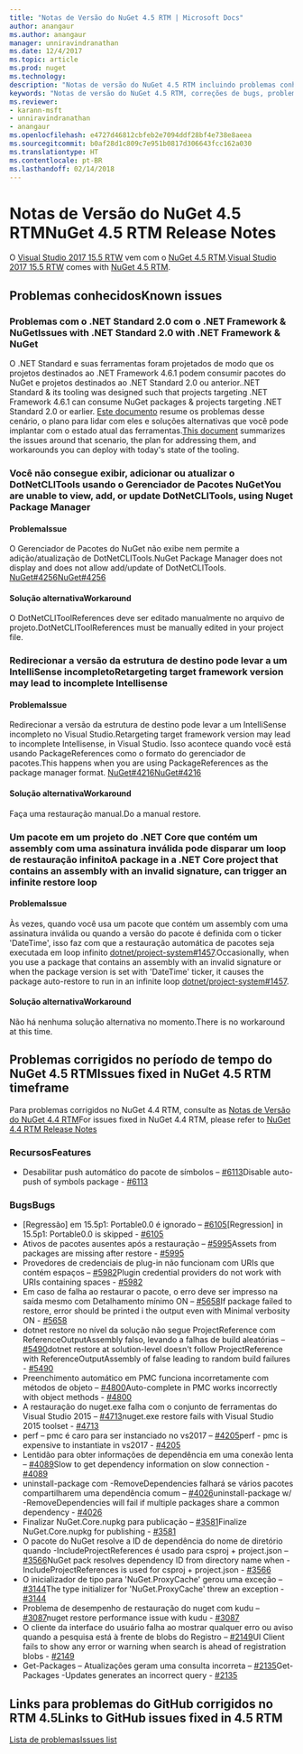 ```yaml
---
title: "Notas de Versão do NuGet 4.5 RTM | Microsoft Docs"
author: anangaur
ms.author: anangaur
manager: unniravindranathan
ms.date: 12/4/2017
ms.topic: article
ms.prod: nuget
ms.technology: 
description: "Notas de versão do NuGet 4.5 RTM incluindo problemas conhecidos, correções de bugs, recursos adicionados e DCRs."
keywords: "Notas de versão do NuGet 4.5 RTM, correções de bugs, problemas conhecidos, recursos adicionados, DCRs"
ms.reviewer:
- karann-msft
- unniravindranathan
- anangaur
ms.openlocfilehash: e4727d46812cbfeb2e7094ddf28bf4e738e8aeea
ms.sourcegitcommit: b0af28d1c809c7e951b0817d306643fcc162a030
ms.translationtype: HT
ms.contentlocale: pt-BR
ms.lasthandoff: 02/14/2018
---
```

# <a name="nuget-45-rtm-release-notes"></a><span data-ttu-id="eed61-104">Notas de Versão do NuGet 4.5 RTM</span><span class="sxs-lookup"><span data-stu-id="eed61-104">NuGet 4.5 RTM Release Notes</span></span>

<span data-ttu-id="eed61-105">O [Visual Studio 2017 15.5 RTW](https://www.visualstudio.com/news/releasenotes/vs2017-relnotes) vem com o [NuGet 4.5 RTM](https://dist.nuget.org/win-x86-commandline/v4.5.0/nuget.exe).</span><span class="sxs-lookup"><span data-stu-id="eed61-105">[Visual Studio 2017 15.5 RTW](https://www.visualstudio.com/news/releasenotes/vs2017-relnotes) comes with [NuGet 4.5 RTM](https://dist.nuget.org/win-x86-commandline/v4.5.0/nuget.exe).</span></span>

## <a name="known-issues"></a><span data-ttu-id="eed61-106">Problemas conhecidos</span><span class="sxs-lookup"><span data-stu-id="eed61-106">Known issues</span></span>

### <a name="issues-with-net-standard-20-with-net-framework--nuget"></a><span data-ttu-id="eed61-107">Problemas com o .NET Standard 2.0 com o .NET Framework & NuGet</span><span class="sxs-lookup"><span data-stu-id="eed61-107">Issues with .NET Standard 2.0 with .NET Framework & NuGet</span></span> 

<span data-ttu-id="eed61-108">O .NET Standard e suas ferramentas foram projetados de modo que os projetos destinados ao .NET Framework 4.6.1 podem consumir pacotes do NuGet e projetos destinados ao .NET Standard 2.0 ou anterior.</span><span class="sxs-lookup"><span data-stu-id="eed61-108">.NET Standard & its tooling was designed such that projects targeting .NET Framework 4.6.1 can consume NuGet packages & projects targeting .NET Standard 2.0 or earlier.</span></span> <span data-ttu-id="eed61-109">[Este documento](https://github.com/dotnet/standard/issues/481) resume os problemas desse cenário, o plano para lidar com eles e soluções alternativas que você pode implantar com o estado atual das ferramentas.</span><span class="sxs-lookup"><span data-stu-id="eed61-109">[This document](https://github.com/dotnet/standard/issues/481) summarizes the issues around that scenario, the plan for addressing them, and workarounds you can deploy with today's state of the tooling.</span></span>

### <a name="you-are-unable-to-view-add-or-update-dotnetclitools-using-nuget-package-manager"></a><span data-ttu-id="eed61-110">Você não consegue exibir, adicionar ou atualizar o DotNetCLITools usando o Gerenciador de Pacotes NuGet</span><span class="sxs-lookup"><span data-stu-id="eed61-110">You are unable to view, add, or update DotNetCLITools, using Nuget Package Manager</span></span>

#### <a name="issue"></a><span data-ttu-id="eed61-111">Problema</span><span class="sxs-lookup"><span data-stu-id="eed61-111">Issue</span></span>

<span data-ttu-id="eed61-112">O Gerenciador de Pacotes do NuGet não exibe nem permite a adição/atualização de DotNetCLITools.</span><span class="sxs-lookup"><span data-stu-id="eed61-112">NuGet Package Manager does not display and does not allow add/update of DotNetCLITools.</span></span> [<span data-ttu-id="eed61-113">NuGet#4256</span><span class="sxs-lookup"><span data-stu-id="eed61-113">NuGet#4256</span></span>](https://github.com/NuGet/Home/issues/4256)

#### <a name="workaround"></a><span data-ttu-id="eed61-114">Solução alternativa</span><span class="sxs-lookup"><span data-stu-id="eed61-114">Workaround</span></span>

<span data-ttu-id="eed61-115">O DotNetCLIToolReferences deve ser editado manualmente no arquivo de projeto.</span><span class="sxs-lookup"><span data-stu-id="eed61-115">DotNetCLIToolReferences must be manually edited in your project file.</span></span>

### <a name="retargeting-target-framework-version-may-lead-to-incomplete-intellisense"></a><span data-ttu-id="eed61-116">Redirecionar a versão da estrutura de destino pode levar a um IntelliSense incompleto</span><span class="sxs-lookup"><span data-stu-id="eed61-116">Retargeting target framework version may lead to incomplete Intellisense</span></span>

#### <a name="issue"></a><span data-ttu-id="eed61-117">Problema</span><span class="sxs-lookup"><span data-stu-id="eed61-117">Issue</span></span>

<span data-ttu-id="eed61-118">Redirecionar a versão da estrutura de destino pode levar a um IntelliSense incompleto no Visual Studio.</span><span class="sxs-lookup"><span data-stu-id="eed61-118">Retargeting target framework version may lead to incomplete Intellisense, in Visual Studio.</span></span> <span data-ttu-id="eed61-119">Isso acontece quando você está usando PackageReferences como o formato do gerenciador de pacotes.</span><span class="sxs-lookup"><span data-stu-id="eed61-119">This happens when you are using PackageReferences as the package manager format.</span></span> [<span data-ttu-id="eed61-120">NuGet#4216</span><span class="sxs-lookup"><span data-stu-id="eed61-120">NuGet#4216</span></span>](https://github.com/NuGet/Home/issues/4216)

#### <a name="workaround"></a><span data-ttu-id="eed61-121">Solução alternativa</span><span class="sxs-lookup"><span data-stu-id="eed61-121">Workaround</span></span>

<span data-ttu-id="eed61-122">Faça uma restauração manual.</span><span class="sxs-lookup"><span data-stu-id="eed61-122">Do a manual restore.</span></span>

### <a name="a-package-in-a-net-core-project-that-contains-an-assembly-with-an-invalid-signature-can-trigger-an-infinite-restore-loop"></a><span data-ttu-id="eed61-123">Um pacote em um projeto do .NET Core que contém um assembly com uma assinatura inválida pode disparar um loop de restauração infinito</span><span class="sxs-lookup"><span data-stu-id="eed61-123">A package in a .NET Core project that contains an assembly with an invalid signature, can trigger an infinite restore loop</span></span>

#### <a name="issue"></a><span data-ttu-id="eed61-124">Problema</span><span class="sxs-lookup"><span data-stu-id="eed61-124">Issue</span></span>

<span data-ttu-id="eed61-125">Às vezes, quando você usa um pacote que contém um assembly com uma assinatura inválida ou quando a versão do pacote é definida com o ticker 'DateTime', isso faz com que a restauração automática de pacotes seja executada em loop infinito [dotnet/project-system#1457](https://github.com/dotnet/project-system/issues/1457).</span><span class="sxs-lookup"><span data-stu-id="eed61-125">Occasionally, when you use a package that contains an assembly with an invalid signature or when the package version is set with 'DateTime' ticker, it causes the package auto-restore to run in an infinite loop [dotnet/project-system#1457](https://github.com/dotnet/project-system/issues/1457).</span></span>

#### <a name="workaround"></a><span data-ttu-id="eed61-126">Solução alternativa</span><span class="sxs-lookup"><span data-stu-id="eed61-126">Workaround</span></span>

<span data-ttu-id="eed61-127">Não há nenhuma solução alternativa no momento.</span><span class="sxs-lookup"><span data-stu-id="eed61-127">There is no workaround at this time.</span></span>

## <a name="issues-fixed-in-nuget-45-rtm-timeframe"></a><span data-ttu-id="eed61-128">Problemas corrigidos no período de tempo do NuGet 4.5 RTM</span><span class="sxs-lookup"><span data-stu-id="eed61-128">Issues fixed in NuGet 4.5 RTM timeframe</span></span>

<span data-ttu-id="eed61-129">Para problemas corrigidos no NuGet 4.4 RTM, consulte as [Notas de Versão do NuGet 4.4 RTM](../release-notes/nuget-4.4-RTM.md)</span><span class="sxs-lookup"><span data-stu-id="eed61-129">For issues fixed in NuGet 4.4 RTM, please refer to [NuGet 4.4 RTM Release Notes](../release-notes/nuget-4.4-RTM.md)</span></span> 

### <a name="features"></a><span data-ttu-id="eed61-130">Recursos</span><span class="sxs-lookup"><span data-stu-id="eed61-130">Features</span></span>

- <span data-ttu-id="eed61-131">Desabilitar push automático do pacote de símbolos – [#6113](https://github.com/NuGet/Home/issues/6113)</span><span class="sxs-lookup"><span data-stu-id="eed61-131">Disable auto-push of symbols package - [#6113](https://github.com/NuGet/Home/issues/6113)</span></span>

### <a name="bugs"></a><span data-ttu-id="eed61-132">Bugs</span><span class="sxs-lookup"><span data-stu-id="eed61-132">Bugs</span></span>

- <span data-ttu-id="eed61-133">[Regressão] em 15.5p1: Portable0.0 é ignorado – [#6105](https://github.com/NuGet/Home/issues/6105)</span><span class="sxs-lookup"><span data-stu-id="eed61-133">[Regression] in 15.5p1: Portable0.0 is skipped - [#6105](https://github.com/NuGet/Home/issues/6105)</span></span>
- <span data-ttu-id="eed61-134">Ativos de pacotes ausentes após a restauração – [#5995](https://github.com/NuGet/Home/issues/5995)</span><span class="sxs-lookup"><span data-stu-id="eed61-134">Assets from packages are missing after restore - [#5995](https://github.com/NuGet/Home/issues/5995)</span></span>
- <span data-ttu-id="eed61-135">Provedores de credenciais de plug-in não funcionam com URIs que contém espaços – [#5982](https://github.com/NuGet/Home/issues/5982)</span><span class="sxs-lookup"><span data-stu-id="eed61-135">Plugin credential providers do not work with URIs containing spaces - [#5982](https://github.com/NuGet/Home/issues/5982)</span></span>
- <span data-ttu-id="eed61-136">Em caso de falha ao restaurar o pacote, o erro deve ser impresso na saída mesmo com Detalhamento mínimo ON – [#5658](https://github.com/NuGet/Home/issues/5658)</span><span class="sxs-lookup"><span data-stu-id="eed61-136">If package failed to restore, error should be printed i the output even with Minimal verbosity ON - [#5658](https://github.com/NuGet/Home/issues/5658)</span></span>
- <span data-ttu-id="eed61-137">dotnet restore no nível da solução não segue ProjectReference com ReferenceOutputAssembly falso, levando a falhas de build aleatórias – [#5490](https://github.com/NuGet/Home/issues/5490)</span><span class="sxs-lookup"><span data-stu-id="eed61-137">dotnet restore at solution-level doesn't follow ProjectReference with ReferenceOutputAssembly of false leading to random build failures - [#5490](https://github.com/NuGet/Home/issues/5490)</span></span>
- <span data-ttu-id="eed61-138">Preenchimento automático em PMC funciona incorretamente com métodos de objeto – [#4800](https://github.com/NuGet/Home/issues/4800)</span><span class="sxs-lookup"><span data-stu-id="eed61-138">Auto-complete in PMC works incorrectly with object methods - [#4800](https://github.com/NuGet/Home/issues/4800)</span></span>
- <span data-ttu-id="eed61-139">A restauração do nuget.exe falha com o conjunto de ferramentas do Visual Studio 2015 – [#4713](https://github.com/NuGet/Home/issues/4713)</span><span class="sxs-lookup"><span data-stu-id="eed61-139">nuget.exe restore fails with Visual Studio 2015 toolset - [#4713](https://github.com/NuGet/Home/issues/4713)</span></span>
- <span data-ttu-id="eed61-140">perf – pmc é caro para ser instanciado no vs2017 – [#4205](https://github.com/NuGet/Home/issues/4205)</span><span class="sxs-lookup"><span data-stu-id="eed61-140">perf - pmc is expensive to instantiate in vs2017 - [#4205](https://github.com/NuGet/Home/issues/4205)</span></span>
- <span data-ttu-id="eed61-141">Lentidão para obter informações de dependência em uma conexão lenta – [#4089](https://github.com/NuGet/Home/issues/4089)</span><span class="sxs-lookup"><span data-stu-id="eed61-141">Slow to get dependency information on slow connection - [#4089](https://github.com/NuGet/Home/issues/4089)</span></span>
- <span data-ttu-id="eed61-142">uninstall-package com -RemoveDependencies falhará se vários pacotes compartilharem uma dependência comum – [#4026](https://github.com/NuGet/Home/issues/4026)</span><span class="sxs-lookup"><span data-stu-id="eed61-142">uninstall-package w/ -RemoveDependencies will fail if multiple packages share a common dependency - [#4026](https://github.com/NuGet/Home/issues/4026)</span></span>
- <span data-ttu-id="eed61-143">Finalizar NuGet.Core.nupkg para publicação – [#3581](https://github.com/NuGet/Home/issues/3581)</span><span class="sxs-lookup"><span data-stu-id="eed61-143">Finalize NuGet.Core.nupkg for publishing - [#3581](https://github.com/NuGet/Home/issues/3581)</span></span>
- <span data-ttu-id="eed61-144">O pacote do NuGet resolve a ID de dependência do nome de diretório quando -IncludeProjectReferences é usado para csproj + project.json – [#3566](https://github.com/NuGet/Home/issues/3566)</span><span class="sxs-lookup"><span data-stu-id="eed61-144">NuGet pack resolves dependency ID from directory name when -IncludeProjectReferences is used for csproj + project.json - [#3566](https://github.com/NuGet/Home/issues/3566)</span></span>
- <span data-ttu-id="eed61-145">O inicializador de tipo para 'NuGet.ProxyCache' gerou uma exceção – [#3144](https://github.com/NuGet/Home/issues/3144)</span><span class="sxs-lookup"><span data-stu-id="eed61-145">The type initializer for 'NuGet.ProxyCache' threw an exception - [#3144](https://github.com/NuGet/Home/issues/3144)</span></span>
- <span data-ttu-id="eed61-146">Problema de desempenho de restauração do nuget com kudu – [#3087](https://github.com/NuGet/Home/issues/3087)</span><span class="sxs-lookup"><span data-stu-id="eed61-146">nuget restore performance issue with kudu - [#3087](https://github.com/NuGet/Home/issues/3087)</span></span>
- <span data-ttu-id="eed61-147">O cliente da interface do usuário falha ao mostrar qualquer erro ou aviso quando a pesquisa está à frente de blobs do Registro – [#2149](https://github.com/NuGet/Home/issues/2149)</span><span class="sxs-lookup"><span data-stu-id="eed61-147">UI Client fails to show any error or warning when search is ahead of registration blobs - [#2149](https://github.com/NuGet/Home/issues/2149)</span></span>
- <span data-ttu-id="eed61-148">Get-Packages – Atualizações geram uma consulta incorreta – [#2135](https://github.com/NuGet/Home/issues/2135)</span><span class="sxs-lookup"><span data-stu-id="eed61-148">Get-Packages -Updates generates an incorrect query - [#2135](https://github.com/NuGet/Home/issues/2135)</span></span>

## <a name="links-to-github-issues-fixed-in-45-rtm"></a><span data-ttu-id="eed61-149">Links para problemas do GitHub corrigidos no RTM 4.5</span><span class="sxs-lookup"><span data-stu-id="eed61-149">Links to GitHub issues fixed in 4.5 RTM</span></span>

[<span data-ttu-id="eed61-150">Lista de problemas</span><span class="sxs-lookup"><span data-stu-id="eed61-150">Issues list</span></span>](https://github.com/NuGet/Home/issues?q=is%3Aissue+milestone%3A4.5+is%3Aclosed)
